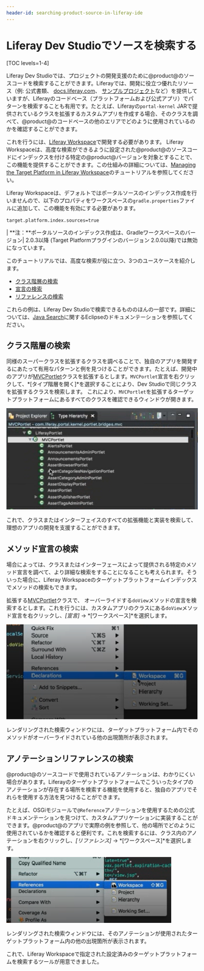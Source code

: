 ```yaml
---
header-id: searching-product-source-in-liferay-ide
---
```


# Liferay Dev Studioでソースを検索する

[TOC levels=1-4]

Liferay Dev Studioでは、プロジェクトの開発支援のために@product@のソースコードを検索することができます。Liferayでは、開発に役立つ優れたリソース（例: 公式書類、 [docs.liferay.com](https://docs.liferay.com/)、 [サンプルプロジェクト](/docs/7-1/reference/-/knowledge_base/r/sample-projects)など）を提供していますが、Liferayのコードベース（プラットフォームおよび公式アプリ）でパターンを検索することも有用です。たとえば、Liferayの`portal-kernel` JARで提供されているクラスを拡張するカスタムアプリを作成する場合、そのクラスを調べて、@product@のコードベースの他のエリアでどのように使用されているのかを確認することができます。

これを行うには、[Liferay Workspace](/docs/7-1/tutorials/-/knowledge_base/t/liferay-workspace)で開発する必要があります。
Liferay Workspaceは、高度な検索ができるように設定された@product@のソースコードにインデックスを付ける特定の@product@バージョンを対象とすることで、この機能を提供することができます。この仕組みの詳細については、[Managing the Target Platform in Liferay Workspace](/docs/7-1/tutorials/-/knowledge_base/t/managing-the-target-platform-for-liferay-workspace)のチュートリアルを参照してください。

Liferay Workspaceは、デフォルトではポータルソースのインデックス作成を行いませんので、以下のプロパティをワークスペースの`gradle.properties`ファイルに追加して、この機能を有効にする必要があります。

```properties
target.platform.index.sources=true
```

| **注：**ポータルソースのインデックス作成は、Gradleワークスペースのバージョン| 2.0.3以降 (Target Platformプラグインのバージョン 2.0.0以降)では無効になっています。

このチュートリアルでは、高度な検索が役に立つ、3つのユースケースを紹介します。

- [クラス階層の検索](#search-class-hierarchy)
- [宣言の検索](#search-method-declarations)
- [リファレンスの検索](#search-annotation-references)

これらの例は、Liferay Dev Studioで検索できるもののほんの一部です。詳細については、[Java Search](http://help.eclipse.org/oxygen/index.jsp?topic=%2Forg.eclipse.jdt.doc.user%2Fconcepts%2Fconcept-java-search.htm&resultof=%22%6a%61%76%61%22%20)に関するEclipseのドキュメンテーションを参照してください。

## クラス階層の検索

同様のスーパークラスを拡張するクラスを調べることで、独自のアプリを開発するにあたって有用なパターンと例を見つけることができます。たとえば、開発中のアプリが[MVCPortlet](@platform-ref@/7.1-latest/javadocs/portal-kernel/com/liferay/portal/kernel/portlet/bridges/mvc/MVCPortlet.html)クラスを拡張するとします。`MVCPortlet`宣言を右クリックして、*[タイプ階層を開く]*を選択することにより、Dev Studioで同じクラスを拡張するクラスを検索します。
これにより、`MVCPortlet`を拡張するターゲットプラットフォームにあるすべてのクラスを確認できるウィンドウが開きます。

![図1：[タイプ階層]ウィンドウを参照し、クラスを拡張する方法の例について提供されているクラスを開きます。](../../../images/open-type-hierarchy.png)

 これで、クラスまたはインターフェイスのすべての拡張機能と実装を検索して、理想のアプリの開発を支援することができます。

## メソッド宣言の検索

場合によっては、クラスまたはインターフェースによって提供される特定のメソッド宣言を調べて、より詳細な検索をすることになることも考えられます。そういった場合に、Liferay Workspaceのターゲットプラットフォームインデックスでメソッドの検索もできます。

拡張する[MVCPortlet](@platform-ref@/7.1-latest/javadocs/portal-kernel/com/liferay/portal/kernel/portlet/bridges/mvc/MVCPortlet.html)クラスで、 オーバーライドする`doView`メソッドの宣言を検索するとします。これを行うには、カスタムアプリのクラスにある`doView`メソッド宣言を右クリックし、*[宣言]* → *[ワークスペース]*を選択します。

![図2：すべてのメソッド宣言が検索ウィンドウに返されます。](../../../images/inspect-declared-method.png)

レンダリングされた検索ウィンドウには、ターゲットプラットフォーム内でそのメソッドがオーバーライドされている他の出現箇所が表示されます。

## アノテーションリファレンスの検索

@product@のソースコードで使用されているアノテーションは、わかりにくい場合があります。Liferayのターゲットプラットフォームでこういったタイプのアノテーションが存在する場所を検索する機能を使用すると、独自のアプリでそれらを使用する方法を見つけることができます。

たとえば、OSGiモジュールで`@Reference`アノテーションを使用するための公式ドキュメンテーションを見つけて、カスタムアプリケーションに実装することができます。@product@のアプリで実際の例を参照して、他の場所でどのように使用されているかを確認すると便利です。これを検索するには、クラス内のアノテーションを右クリックし、*[リファレンス]* → *[ワークスペース]*を選択します。

![図3：検索ウィンドウに、一致するすべてのアノテーションが表示されます。](../../../images/inspect-references-ide.png)

レンダリングされた検索ウィンドウには、そのアノテーションが使用されたターゲットプラットフォーム内の他の出現箇所が表示されます。

 これで、Liferay Workspaceで指定された設定済みのターゲットプラットフォームを検索するツールが用意できました。
